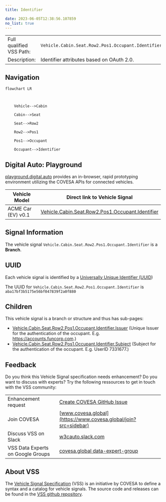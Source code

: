 ```yaml
---
title: Identifier

date: 2023-06-05T12:38:56.107859
no_list: true
---
```



| | |
|---|---|
| Full qualified VSS Path: | `Vehicle.Cabin.Seat.Row2.Pos1.Occupant.Identifier` |
| Description: | Identifier attributes based on OAuth 2.0. |

## Navigation

```mermaid
flowchart LR



    Vehicle-->Cabin

    Cabin-->Seat

    Seat-->Row2

    Row2-->Pos1

    Pos1-->Occupant

    Occupant-->Identifier

```


## Digital Auto: Playground

[playground.digital.auto](http://digital.auto) provides an in-browser, rapid prototyping environment utilizing the COVESA APIs for connected vehicles. 

| Vehicle Model | Direct link to Vehicle Signal |
|---|---|
| ACME Car (EV) v0.1 | [Vehicle.Cabin.Seat.Row2.Pos1.Occupant.Identifier](https://digitalauto.netlify.app/model/STLWzk1WyqVVLbfymb4f/cvi/list/Vehicle.Cabin.Seat.Row2.Pos1.Occupant.Identifier/) |


## Signal Information




The vehicle signal `Vehicle.Cabin.Seat.Row2.Pos1.Occupant.Identifier` is a **Branch**.





## UUID

Each vehicle signal is identified by a [Universally Unique Identifier (UUID](https://en.wikipedia.org/wiki/Universally_unique_identifier))

The UUID for `Vehicle.Cabin.Seat.Row2.Pos1.Occupant.Identifier` is `aba17bf3b5175e56bf047839f2a0f880`

## Children

This vehicle signal is a branch or structure and thus has sub-pages:

- [Vehicle.Cabin.Seat.Row2.Pos1.Occupant.Identifier.Issuer](issuer/) (Unique Issuer for the authentication of the occupant. E.g. https://accounts.funcorp.com.)
- [Vehicle.Cabin.Seat.Row2.Pos1.Occupant.Identifier.Subject](subject/) (Subject for the authentication of the occupant. E.g. UserID 7331677.)


## Feedback

Do you think this Vehicle Signal specification needs enhancement? Do you want to discuss with experts? Try the following ressources to get in touch with the VSS community:

| | |
|---|---|
| Enhancement request | [Create COVESA GitHub Issue](https://github.com/COVESA/vehicle_signal_specification/issues/new?body=Please+describe+your+feedback&title=Signal+feedback+Vehicle.Cabin.Seat.Row2.Pos1.Occupant.Identifier) |
| Join COVESA | [www.covesa.global](https://www.covesa.global/join?src=sidebar) |
| Discuss VSS on Slack | [w3cauto.slack.com](http://w3cauto.slack.com/) |
| VSS Data Experts on Google Groups | [covesa.global data-expert-group](https://groups.google.com/a/covesa.global/g/data-expert-group) |

## About VSS

The [Vehicle Signal Specification](https://covesa.github.io/vehicle_signal_specification/) (VSS)
is an initiative by COVESA to define a syntax and a catalog for vehicle signals.
The source code and releases can be found in the [VSS github repository](https://github.com/COVESA/vehicle_signal_specification).

